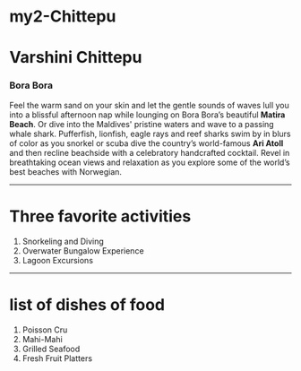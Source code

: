 # my2-Chittepu

# Varshini Chittepu

### Bora Bora

Feel the warm sand on your skin and let the gentle sounds of waves lull you into a blissful afternoon nap while lounging on Bora Bora’s beautiful **Matira Beach**. Or dive into the Maldives' pristine waters and wave to a passing whale shark. Pufferfish, lionfish, eagle rays and reef sharks swim by in blurs of color as you snorkel or scuba dive the country’s world-famous **Ari Atoll** and then recline beachside with a celebratory handcrafted cocktail. Revel in breathtaking ocean views and relaxation as you explore some of the world’s best beaches with Norwegian.
_____________________________________________________
# Three favorite activities
1. Snorkeling and Diving
2. Overwater Bungalow Experience
3. Lagoon Excursions
______________________________________________________
# list of dishes of food
1. Poisson Cru
2. Mahi-Mahi
3. Grilled Seafood
4. Fresh Fruit Platters